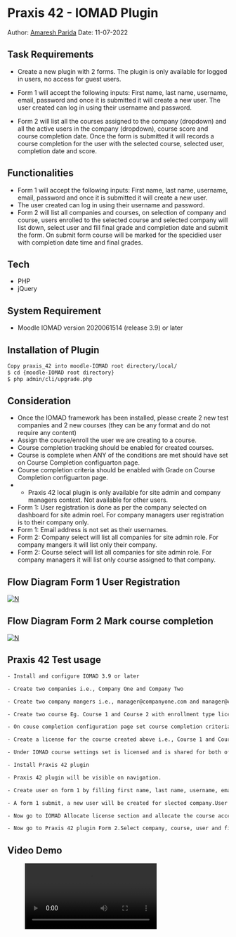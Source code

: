 # Praxis 42 - IOMAD Plugin
Author:  [Amaresh Parida](https://amareshparida.com)
Date: 11-07-2022
## Task Requirements
- Create a new plugin with 2 forms. The plugin is only available for logged in users, no access for guest users.

- Form 1 will accept the following inputs: First name, last name, username, email, password and once it is submitted it will create a new user. The user created can log in using their username and password.

- Form 2 will list all the courses assigned to the company (dropdown) and all the active users in the company (dropdown), course score and course completion date. Once the form is submitted it will records a course completion for the user with the selected course, selected user, completion date and score.

## Functionalities
- Form 1 will accept the following inputs: First name, last name, username, email, password and once it is submitted it will create a new user. 
- The user created can log in using their username and password.
- Form 2 will list all companies and courses, on selection of company and course, users enrolled to the selected course and selected company will list down, select user and fill final grade and completion date and submit the form. On submit form course will be marked for the specidied user with completion date time and final grades. 

## Tech
- PHP
- jQuery

## System Requirement
- Moodle IOMAD version 2020061514 (release 3.9) or later

## Installation of Plugin
```sh
Copy praxis_42 into moodle-IOMAD root directory/local/
$ cd {moodle-IOMAD root directory}
$ php admin/cli/upgrade.php
```

## Consideration
- Once the IOMAD framework has been installed, please create 2 new test companies and 2 new courses (they can be any format and do not require any content)
- Assign the course/enroll the user we are creating to a course.
- Course completion tracking should be enabled for created courses.
- Course is complete when ANY of the conditions are met should have set on Course Completion configuarton page.
- Course completion criteria should be enabled with Grade on Course Completion configuarton page. 
- - Praxis 42 local plugin is only available for site admin and company managers context. Not available for other users.
- Form 1: User registration is done as per the company selected on dashboard for site admin roel. For company managers user registration is to their company only.
- Form 1: Email address is not set as their usernames.
- Form 2: Company select will list all companies for site admin role. For company mangers it will list only their company.
- Form 2: Course select will list all companies for site admin role. For company managers it will list only course assigned to that company.


## Flow Diagram Form 1 User Registration

[![N](https://i.postimg.cc/yNX5rL4L/form1-moodle-drawio.png)]()

## Flow Diagram Form 2 Mark course completion 

[![N](https://i.postimg.cc/RhXSTZLn/form2-moodle-drawio-1.png)]()

## Praxis 42 Test usage
```sh
- Install and configure IOMAD 3.9 or later

- Create two companies i.e., Company One and Company Two

- Create two company mangers i.e., manager@companyone.com and manager@companytwo.com for Company One and Company Two respectively.

- Create two course Eg. Course 1 and Course 2 with enrollment type license and Enable course completion tracking.

- On couse completion configuration page set course completion criteria condition to ANY and enbale course completion by Grade citeria.

- Create a license for the course created above i.e., Course 1 and Course 2

- Under IOMAD course settings set is licensed and is shared for both of the above created courses, So that it could be shared with other company.

- Install Praxis 42 plugin

- Praxis 42 plugin will be visible on navigation.

- Create user on form 1 by filling first name, last name, username, email and password.

- A form 1 submit, a new user will be created for slected company.User registration is done as per the company selected on dashboard for site admin roel. For company managers user registration is to their company only.

- Now go to IOMAD Allocate license section and allocate the course access license to the created user.

- Now go to Praxis 42 plugin Form 2.Select company, course, user and fill final grade and course completion date and time.on submit it will mark course completion for the user with final grade and completion date and time. 
```
## Video Demo
<figure class="video_container">
  <video controls="true" allowfullscreen="true" >
    <source src="https://www.w3schools.com/html/mov_bbb.mp4">
  </video>
</figure>



